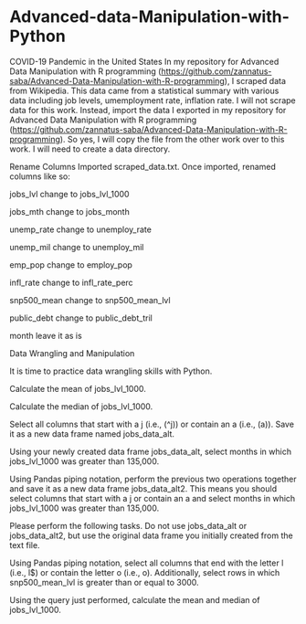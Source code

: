 # Advanced-data-Manipulation-with-Python

COVID-19 Pandemic in the United States
In my repository for Advanced Data Manipulation with R programming (https://github.com/zannatus-saba/Advanced-Data-Manipulation-with-R-programming), I scraped data from Wikipedia. This data came from a statistical summary with various data including job levels, umemployment rate, inflation rate. I will not scrape data for this work. Instead, import the data I exported in my repository for Advanced Data Manipulation with R programming (https://github.com/zannatus-saba/Advanced-Data-Manipulation-with-R-programming). So yes, I will copy the file from the other work over to this work. I will need to create a data directory.

Rename Columns 
Imported scraped_data.txt. Once imported, renamed columns like so: 

jobs_lvl change to jobs_lvl_1000

jobs_mth change to jobs_month

unemp_rate change to unemploy_rate

unemp_mil change to unemploy_mil

emp_pop change to employ_pop

infl_rate change to infl_rate_perc

snp500_mean change to snp500_mean_lvl

public_debt change to public_debt_tril

month leave it as is

Data Wrangling and Manipulation 

It is time to practice data wrangling skills with Python. 

Calculate the mean of jobs_lvl_1000. 

Calculate the median of jobs_lvl_1000. 

Select all columns that start with a j (i.e., (^j)) or contain an a (i.e., (a)). Save it as a new data frame named jobs_data_alt.

Using your newly created data frame jobs_data_alt, select months in which jobs_lvl_1000 was greater than 135,000.

Using Pandas piping notation, perform the previous two operations together and save it as a new data frame jobs_data_alt2. This means you should select columns that start with a j or contain an a and select months in which jobs_lvl_1000 was greater than 135,000. 

Please perform the following tasks. Do not use jobs_data_alt or jobs_data_alt2, but use the original data frame you initially created from the text file.

Using Pandas piping notation, select all columns that end with the letter l (i.e., l$) or contain the letter o (i.e., o). Additionally, select rows in which snp500_mean_lvl is greater than or equal to 3000. 

Using the query just performed, calculate the mean and median of jobs_lvl_1000. 
